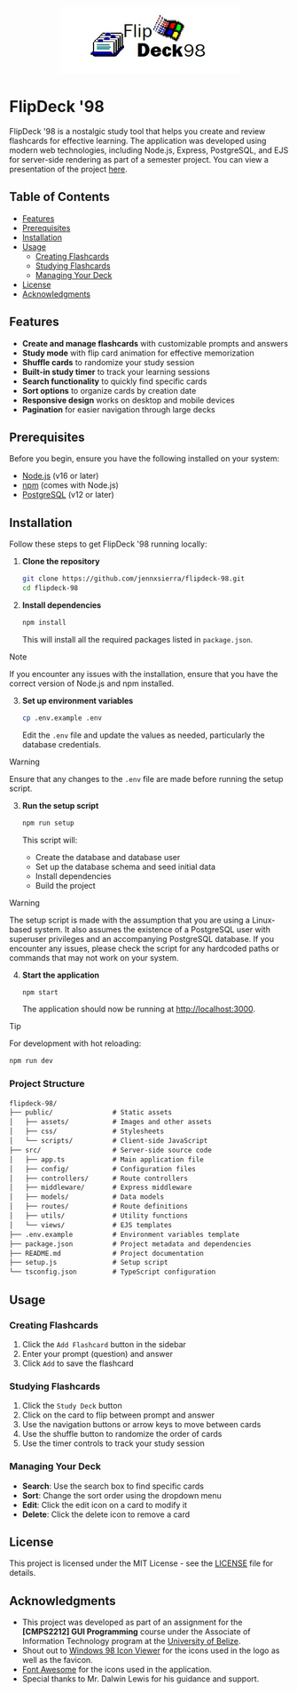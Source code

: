 <p align="center">
  <img src="./public/assets/flipdeck-98.png" alt="FlipDeck '98 Logo" />
</p>

# FlipDeck '98

FlipDeck '98 is a nostalgic study tool that helps you create and review flashcards for effective learning. The application was developed using modern web technologies, including Node.js, Express, PostgreSQL, and EJS for server-side rendering as part of a semester project. You can view a presentation of the project [here](https://docs.google.com/presentation/d/1gWt_f4M2_RhS5lTGhnSGvObCFeCTu7fZcndTqeq81C8/edit?usp=sharing).

## Table of Contents

- [Features](#features)
- [Prerequisites](#prerequisites)
- [Installation](#installation)
- [Usage](#usage)
  - [Creating Flashcards](#creating-flashcards)
  - [Studying Flashcards](#studying-flashcards)
  - [Managing Your Deck](#managing-your-deck)
- [License](#license)
- [Acknowledgments](#acknowledgments)

## Features

- **Create and manage flashcards** with customizable prompts and answers
- **Study mode** with flip card animation for effective memorization
- **Shuffle cards** to randomize your study session
- **Built-in study timer** to track your learning sessions
- **Search functionality** to quickly find specific cards
- **Sort options** to organize cards by creation date
- **Responsive design** works on desktop and mobile devices
- **Pagination** for easier navigation through large decks

## Prerequisites

Before you begin, ensure you have the following installed on your system:

- [Node.js](https://nodejs.org/) (v16 or later)
- [npm](https://www.npmjs.com/) (comes with Node.js)
- [PostgreSQL](https://www.postgresql.org/) (v12 or later)

## Installation

Follow these steps to get FlipDeck '98 running locally:

1. **Clone the repository**

    ```bash
    git clone https://github.com/jennxsierra/flipdeck-98.git
    cd flipdeck-98
    ```

2. **Install dependencies**

    ```bash
    npm install
    ```

    This will install all the required packages listed in `package.json`.

  > [!NOTE]
  >
  > If you encounter any issues with the installation, ensure that you have the correct version of Node.js and npm installed.

3. **Set up environment variables**

    ```bash
    cp .env.example .env
    ```

    Edit the `.env` file and update the values as needed, particularly the database credentials.

  > [!WARNING]
  >
  > Ensure that any changes to the `.env` file are made before running the setup script.

3. **Run the setup script**

    ```bash
    npm run setup
    ```

    This script will:

    - Create the database and database user
    - Set up the database schema and seed initial data
    - Install dependencies
    - Build the project

  > [!WARNING]
  >
  > The setup script is made with the assumption that you are using a Linux-based system.
  > It also assumes the existence of a PostgreSQL user with superuser privileges and an accompanying PostgreSQL database.
  > If you encounter any issues, please check the script for any hardcoded paths or commands that may not work on your system.

4. **Start the application**

    ```bash
    npm start
    ```

    The application should now be running at [http://localhost:3000](http://localhost:3000).

> [!TIP]
>
> For development with hot reloading:
>
> ```bash
> npm run dev
> ```

### Project Structure

```markdown
flipdeck-98/
├── public/               # Static assets
│   ├── assets/           # Images and other assets
│   ├── css/              # Stylesheets
│   └── scripts/          # Client-side JavaScript
├── src/                  # Server-side source code
│   ├── app.ts            # Main application file
│   ├── config/           # Configuration files
│   ├── controllers/      # Route controllers
│   ├── middleware/       # Express middleware
│   ├── models/           # Data models
│   ├── routes/           # Route definitions
│   ├── utils/            # Utility functions
│   └── views/            # EJS templates
├── .env.example          # Environment variables template
├── package.json          # Project metadata and dependencies
├── README.md             # Project documentation
├── setup.js              # Setup script
└── tsconfig.json         # TypeScript configuration
```

## Usage

### Creating Flashcards

1. Click the `Add Flashcard` button in the sidebar
2. Enter your prompt (question) and answer
3. Click `Add` to save the flashcard

### Studying Flashcards

1. Click the `Study Deck` button
2. Click on the card to flip between prompt and answer
3. Use the navigation buttons or arrow keys to move between cards
4. Use the shuffle button to randomize the order of cards
5. Use the timer controls to track your study session

### Managing Your Deck

- **Search**: Use the search box to find specific cards
- **Sort**: Change the sort order using the dropdown menu
- **Edit**: Click the edit icon on a card to modify it
- **Delete**: Click the delete icon to remove a card

## License

This project is licensed under the MIT License - see the [LICENSE](LICENSE) file for details.

## Acknowledgments

- This project was developed as part of an assignment for the **[CMPS2212] GUI Programming** course under the Associate of Information Technology program at the [University of Belize](https://www.ub.edu.bz/).
- Shout out to [Windows 98 Icon Viewer](https://win98icons.alexmeub.com/) for the icons used in the logo as well as the favicon.
- [Font Awesome](https://fontawesome.com/) for the icons used in the application.
- Special thanks to Mr. Dalwin Lewis for his guidance and support.
